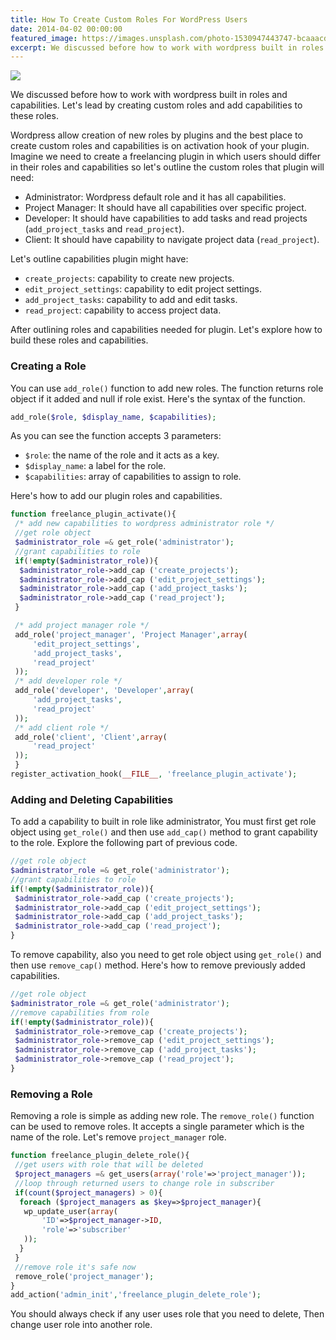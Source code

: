 ```yaml
---
title: How To Create Custom Roles For WordPress Users
date: 2014-04-02 00:00:00
featured_image: https://images.unsplash.com/photo-1530947443747-bcaaacd048d0?q=90&fm=jpg&w=1000&fit=max
excerpt: We discussed before how to work with wordpress built in roles and capabilities. Let's lead by creating custom roles and add capabilities to these roles.
---
```


![](https://images.unsplash.com/photo-1530947443747-bcaaacd048d0?q=90&fm=jpg&w=1000&fit=max)

We discussed before how to work with wordpress built in roles and capabilities. Let's lead by creating custom roles and add capabilities to these roles.

Wordpress allow creation of new roles by plugins and the best place to create custom roles and capabilities is on activation hook of your plugin. Imagine we need to create a freelancing plugin in which users should differ in their roles and capabilities so let's outline the custom roles that plugin will need:

- Administrator: Wordpress default role and it has all capabilities.
- Project Manager: It should have all capabilities over specific project.
- Developer: It should have capabilities to add tasks and read projects (`add_project_tasks` and `read_project`).
- Client: It should have capability to navigate project data (`read_project`).

Let's outline capabilities plugin might have:

- `create_projects`: capability to create new projects.
- `edit_project_settings`: capability to edit project settings.
- `add_project_tasks`: capability to add and edit tasks.
- `read_project`: capability to access project data.

After outlining roles and capabilities needed for plugin. Let's explore how to build these roles and capabilities.

### Creating a Role

You can use `add_role()` function to add new roles. The function returns role object if it added and null if role exist. Here's the syntax of the function.

```php
add_role($role, $display_name, $capabilities);
```

As you can see the function accepts 3 parameters:

- `$role`: the name of the role and it acts as a key.
- `$display_name`: a label for the role.
- `$capabilities`: array of capabilities to assign to role.

Here's how to add our plugin roles and capabilities.

```php
function freelance_plugin_activate(){
 /* add new capabilities to wordpress administrator role */
 //get role object
 $administrator_role =& get_role('administrator');
 //grant capabilities to role
 if(!empty($administrator_role)){
  $administrator_role->add_cap ('create_projects');
  $administrator_role->add_cap ('edit_project_settings');
  $administrator_role->add_cap ('add_project_tasks');
  $administrator_role->add_cap ('read_project');
 }

 /* add project manager role */
 add_role('project_manager', 'Project Manager',array(
     'edit_project_settings',
     'add_project_tasks',
     'read_project'
 ));
 /* add developer role */
 add_role('developer', 'Developer',array(
     'add_project_tasks',
     'read_project'
 ));
 /* add client role */
 add_role('client', 'Client',array(
     'read_project'
 ));
 }
register_activation_hook(__FILE__, 'freelance_plugin_activate');
```

### Adding and Deleting Capabilities

To add a capability to built in role like administrator, You must first get role object using `get_role()` and then use `add_cap()` method to grant capability to the role. Explore the following part of previous code.

```php
//get role object
$administrator_role =& get_role('administrator');
//grant capabilities to role
if(!empty($administrator_role)){
 $administrator_role->add_cap ('create_projects');
 $administrator_role->add_cap ('edit_project_settings');
 $administrator_role->add_cap ('add_project_tasks');
 $administrator_role->add_cap ('read_project');
}
```

To remove capability, also you need to get role object using `get_role()` and then use `remove_cap()` method. Here's how to remove previously added capabilities.

```php
//get role object
$administrator_role =& get_role('administrator');
//remove capabilities from role
if(!empty($administrator_role)){
 $administrator_role->remove_cap ('create_projects');
 $administrator_role->remove_cap ('edit_project_settings');
 $administrator_role->remove_cap ('add_project_tasks');
 $administrator_role->remove_cap ('read_project');
}
```

### Removing a Role

Removing a role is simple as adding new role. The `remove_role()` function can be used to remove roles. It accepts a single parameter which is the name of the role. Let's remove `project_manager` role.

```php
function freelance_plugin_delete_role(){
 //get users with role that will be deleted
 $project_managers =& get_users(array('role'=>'project_manager'));
 //loop through returned users to change role in subscriber
 if(count($project_managers) > 0){
  foreach ($project_managers as $key=>$project_manager){
   wp_update_user(array(
       'ID'=>$project_manager->ID,
       'role'=>'subscriber'
   ));
  }
 }
 //remove role it's safe now
 remove_role('project_manager');
}
add_action('admin_init','freelance_plugin_delete_role');
```

You should always check if any user uses role that you need to delete, Then change user role into another role.